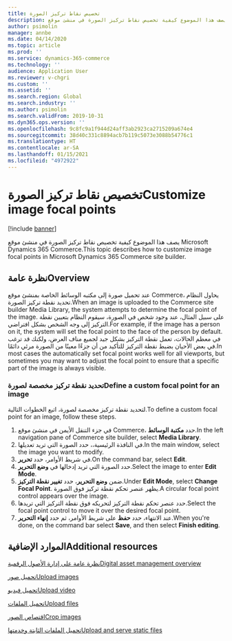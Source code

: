 ```yaml
---
title: تخصيص نقاط تركيز الصورة
description: يصف هذا الموضوع كيفية تخصيص نقاط تركيز الصورة في منشئ موقع Microsoft Dynamics 365 Commerce.
author: psimolin
manager: annbe
ms.date: 04/14/2020
ms.topic: article
ms.prod: ''
ms.service: dynamics-365-commerce
ms.technology: ''
audience: Application User
ms.reviewer: v-chgri
ms.custom: ''
ms.assetid: ''
ms.search.region: Global
ms.search.industry: ''
ms.author: psimolin
ms.search.validFrom: 2019-10-31
ms.dyn365.ops.version: ''
ms.openlocfilehash: 9c8fc9a1f944d24aff3ab2923ca2715209a674e4
ms.sourcegitcommit: 38d40c331c8894acb7b119c5073e3088b54776c1
ms.translationtype: HT
ms.contentlocale: ar-SA
ms.lasthandoff: 01/15/2021
ms.locfileid: "4972922"
---
```

# <a name="customize-image-focal-points"></a><span data-ttu-id="20195-103">تخصيص نقاط تركيز الصورة</span><span class="sxs-lookup"><span data-stu-id="20195-103">Customize image focal points</span></span>

[!include [banner](includes/banner.md)]

<span data-ttu-id="20195-104">يصف هذا الموضوع كيفية تخصيص نقاط تركيز الصورة في منشئ موقع Microsoft Dynamics 365 Commerce.</span><span class="sxs-lookup"><span data-stu-id="20195-104">This topic describes how to customize image focal points in Microsoft Dynamics 365 Commerce site builder.</span></span>

## <a name="overview"></a><span data-ttu-id="20195-105">نظرة عامة</span><span class="sxs-lookup"><span data-stu-id="20195-105">Overview</span></span>

<span data-ttu-id="20195-106">عند تحميل صورة إلى مكتبه الوسائط الخاصة بمنشئ موقع Commerce، يحاول النظام تحديد نقطة تركيز الصورة.</span><span class="sxs-lookup"><span data-stu-id="20195-106">When an image is uploaded to the Commerce site builder Media Library, the system attempts to determine the focal point of the image.</span></span> <span data-ttu-id="20195-107">على سبيل المثال، عند وجود شخص في الصورة، سيقوم النظام بتعيين نقطة التركيز إلى وجه الشخص بشكل افتراضي.</span><span class="sxs-lookup"><span data-stu-id="20195-107">For example, if the image has a person on it, the system will set the focal point to the face of the person by default.</span></span> <span data-ttu-id="20195-108">في معظم الحالات، تعمل نقطة التركيز بشكل جيد لجميع مناف العرض، ولكنك قد ترغب في بعض الأحيان بضبط نقطة التركيز للتأكيد من أن جزءًا معينًا من الصورة مرئي دائمًا.</span><span class="sxs-lookup"><span data-stu-id="20195-108">In most cases the automatically set focal point works well for all viewports, but sometimes you may want to adjust the focal point to ensure that a specific part of the image is always visible.</span></span>

### <a name="define-a-custom-focal-point-for-an-image"></a><span data-ttu-id="20195-109">تحديد نقطة تركيز مخصصة لصورة</span><span class="sxs-lookup"><span data-stu-id="20195-109">Define a custom focal point for an image</span></span>

<span data-ttu-id="20195-110">لتحديد نقطة تركيز مخصصة لصورة، اتبع الخطوات التالية.</span><span class="sxs-lookup"><span data-stu-id="20195-110">To define a custom focal point for an image, follow these steps.</span></span>

1. <span data-ttu-id="20195-111">في جزء التنقل الأيمن في منشئ موقع Commerce، حدد **مكتبة الوسائط**.</span><span class="sxs-lookup"><span data-stu-id="20195-111">In the left navigation pane of Commerce site builder, select **Media Library**.</span></span>
1. <span data-ttu-id="20195-112">في النافذة الرئيسية،، حدد الصورة التي تريد تعديلها.</span><span class="sxs-lookup"><span data-stu-id="20195-112">In the main window, select the image you want to modify.</span></span>
1. <span data-ttu-id="20195-113">في شريط الأوامر، حدد **تحرير**.</span><span class="sxs-lookup"><span data-stu-id="20195-113">On the command bar, select **Edit**.</span></span>
1. <span data-ttu-id="20195-114">حدد الصورة التي تريد إدخالها في **وضع التحرير**.</span><span class="sxs-lookup"><span data-stu-id="20195-114">Select the image to enter **Edit Mode**.</span></span>
1. <span data-ttu-id="20195-115">ضمن **وضع التحرير**، حدد **تغيير نقطة التركيز**.</span><span class="sxs-lookup"><span data-stu-id="20195-115">Under **Edit Mode**, select **Change Focal Point**.</span></span> <span data-ttu-id="20195-116">يظهر عنصر تحكم نقطة تركيز فوق الصورة.</span><span class="sxs-lookup"><span data-stu-id="20195-116">A circular focal point control appears over the image.</span></span>
1. <span data-ttu-id="20195-117">حدد عنصر تحكم نقطة التركيز لتحريكه فوق نقطة التركيز التي تريدها.</span><span class="sxs-lookup"><span data-stu-id="20195-117">Select the focal point control to move it over the desired focal point.</span></span>
1. <span data-ttu-id="20195-118">عند الانتهاء، حدد **حفظ** على شريط الأوامر، ثم حدد **إنهاء التحرير**.</span><span class="sxs-lookup"><span data-stu-id="20195-118">When you're done, on the command bar select **Save**, and then select **Finish editing**.</span></span>

## <a name="additional-resources"></a><span data-ttu-id="20195-119">الموارد الإضافية</span><span class="sxs-lookup"><span data-stu-id="20195-119">Additional resources</span></span>

[<span data-ttu-id="20195-120">نظرة عامة على إدارة الأصول الرقمية</span><span class="sxs-lookup"><span data-stu-id="20195-120">Digital asset management overview</span></span>](dam-overview.md)

[<span data-ttu-id="20195-121">تحميل صور</span><span class="sxs-lookup"><span data-stu-id="20195-121">Upload images</span></span>](dam-upload-images.md)

[<span data-ttu-id="20195-122">تحميل فيديو</span><span class="sxs-lookup"><span data-stu-id="20195-122">Upload video</span></span>](dam-upload-video.md)

[<span data-ttu-id="20195-123">تحميل الملفات</span><span class="sxs-lookup"><span data-stu-id="20195-123">Upload files</span></span>](dam-upload-files.md)

[<span data-ttu-id="20195-124">اقتصاص الصور</span><span class="sxs-lookup"><span data-stu-id="20195-124">Crop images</span></span>](dam-crop-images.md)

[<span data-ttu-id="20195-125">تحميل الملفات الثابتة وخدمتها</span><span class="sxs-lookup"><span data-stu-id="20195-125">Upload and serve static files</span></span>](upload-serve-static-files.md)
